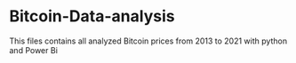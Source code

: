 # Bitcoin-Data-analysis
This files contains all analyzed Bitcoin prices from 2013 to 2021 with python and Power Bi
